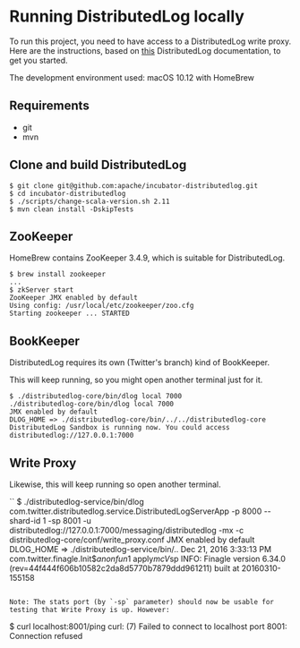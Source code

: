 # Running DistributedLog locally

To run this project, you need to have access to a DistributedLog write proxy. Here are the instructions, based on [this](http://distributedlog.incubator.apache.org/docs/latest/tutorials/basic-2.html) DistributedLog documentation, to get you started.

The development environment used: macOS 10.12 with HomeBrew

## Requirements

- git
- mvn

## Clone and build DistributedLog

```
$ git clone git@github.com:apache/incubator-distributedlog.git
$ cd incubator-distributedlog
$ ./scripts/change-scala-version.sh 2.11
$ mvn clean install -DskipTests
```

## ZooKeeper

HomeBrew contains ZooKeeper 3.4.9, which is suitable for DistributedLog.

```
$ brew install zookeeper
...
$ zkServer start
ZooKeeper JMX enabled by default
Using config: /usr/local/etc/zookeeper/zoo.cfg
Starting zookeeper ... STARTED
```

## BookKeeper

DistributedLog requires its own (Twitter's branch) kind of BookKeeper. 

This will keep running, so you might open another terminal just for it.

```
$ ./distributedlog-core/bin/dlog local 7000
./distributedlog-core/bin/dlog local 7000
JMX enabled by default
DLOG_HOME => ./distributedlog-core/bin/../../distributedlog-core
DistributedLog Sandbox is running now. You could access distributedlog://127.0.0.1:7000
```

## Write Proxy

Likewise, this will keep running so open another terminal.

``
$ ./distributedlog-service/bin/dlog com.twitter.distributedlog.service.DistributedLogServerApp -p 8000 --shard-id 1 -sp 8001 -u distributedlog://127.0.0.1:7000/messaging/distributedlog -mx -c distributedlog-core/conf/write_proxy.conf 
JMX enabled by default
DLOG_HOME => ./distributedlog-service/bin/..
Dec 21, 2016 3:33:13 PM com.twitter.finagle.Init$$anonfun$1 apply$mcV$sp
INFO: Finagle version 6.34.0 (rev=44f444f606b10582c2da8d5770b7879ddd961211) built at 20160310-155158
```

Note: The stats port (by `-sp` parameter) should now be usable for testing that Write Proxy is up. However:

```
$ curl localhost:8001/ping
curl: (7) Failed to connect to localhost port 8001: Connection refused
```
